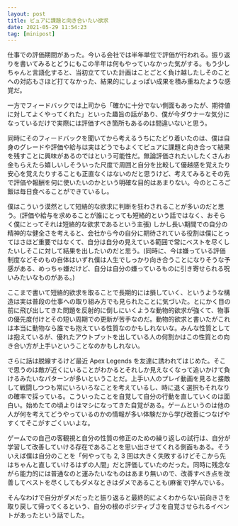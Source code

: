 ```yaml
---
layout: post
title: ピュアに課題と向き合いたい欲求
date: 2021-05-29 11:54:23
tag: [minipost]
---
```


仕事での評価期間があった。今いる会社では半年単位で評価が行われる。振り返りを書いてみるとどうにもこの半年は何もやっていなかった気がする。もう少しちゃんと言語化すると、当初立てていた計画はことごとく負け越したしそのことへの対応もさほど打てなかった、結果的にしょっぱい成果を積み重ねたような感覚だ。

一方でフィードバックでは上司から「確かに十分でない側面もあったが、期待値に対してよくやってくれた」といった趣旨の話があり、僕が今ダウナーな気分になっているだけで実際には評価すべき箇所もあるのは間違いないと思う。

同時にそのフィードバックを聞いてから考えるうちにたどり着いたのは、僕は自身のグレードや評価や給与は実はどうでもよくてピュアに課題と向き合って結果を残すことに興味があるのではという可能性だ。無論評価されたいしたくさんお金もらえたら嬉しいしそういった尺度で周囲と自分を比較して優越感を覚えたり安心を覚えたりすることも正直なくはないのだと思うけど、考えてみるとその先で評価や報酬を何に使いたいのかという明確な目的はあまりない。今のところご飯は毎日食べることができているし。

僕はこういう漠然として短絡的な欲求に判断を狂わされることが多いのだと思う。(評価や給与を求めることが誰にとっても短絡的という話ではなく、おそらく僕にとってそれは短絡的な欲求であるという主張) しかし長い期間での自分の精神的な健全さを考えると、会社から今の自分に期待されている役割は僕にとってはさほど重要ではなくて、自分は自分の見えている範囲で常にベストを尽くしたいしそこに対して結果を出したいのだと思う。(同時に、今は嫌っている評価制度などそのもの自体はいずれ僕は人生でしっかり向き合うことになりそうな予感がある、めっちゃ嫌だけど、自分は自分の嫌っているものに引き寄せられる呪いみたいなものがある。)

ここまで書いて短絡的欲求を取ることで長期的には損していく、というような構造は実は普段の仕事への取り組み方でも見られたことに気づいた。とにかく目の前に飛び出してきた問題を反射的に倒しにいくような動物的欲求が強くて、物事の優先度付けとその短い周期での更新が苦手なのだ。動物的欲求と書いたがこれは本当に動物なら誰でも抱えている性質なのかもしれないな。みんな性質としては抱えているが、優れたアウトプットを出している人の何割かはこの性質との向き合い方が上手いということなのかもしれない。

さらに話は脱線するけど最近 Apex Legends を友達に誘われてはじめた。そこで思うのは敵が近くにいることがわかるとそれしか見えなくなって追いかけて負けるみたいなパターンが多いということだ。上手い人のプレイ動画を見ると接敵して戦闘しつつも常にいろいろなことを考えているし、時に退く選択もそれなりの確率で採っている。こういったことを自覚して自分の行動を直していくのは面白い。始めたての頃よりはマシになってきた自覚がある。ゲームというのは他の人が何を考えてどうやっているのかの情報が多い体験だから学び改善につなげやすくてそこがすごくいいよな。

ゲームでの自己の客観視と自分の性質の修正のための繰り返しの試行は、自分が学習して改善していける存在であることを思い出させてくれる側面もある。そういえば僕は自分のことを「何やっても 2, 3 回は大きく失敗するけどそこから先はちゃんと直していけるはずの人間」だと評価していたのだった。同時に残念ながら能力的には普通なのと運みたいなものはあまり無いので、改善すべき点を改善してベストを尽くしてもダメなときはダメであることも(麻雀で)学んでいる。

そんなわけで自分がダメだったと振り返ると最終的によくわからない前向きさを取り戻して帰ってくるという、自分の根のポジティブさを自覚させられるイベントがあったという話でした。
